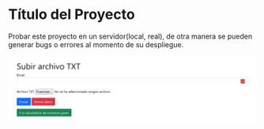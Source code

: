# Título del Proyecto

Probar este proyecto en un servidor(local, real), de otra manera se pueden generar bugs o errores al momento de su despliegue.

![Imagen Prueba](foto.png)